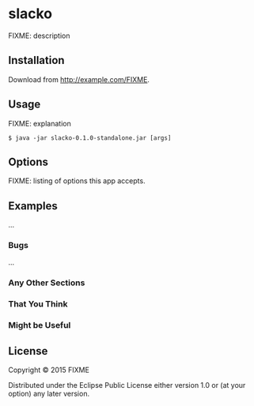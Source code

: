 # slacko

FIXME: description

## Installation

Download from http://example.com/FIXME.

## Usage

FIXME: explanation

    $ java -jar slacko-0.1.0-standalone.jar [args]

## Options

FIXME: listing of options this app accepts.

## Examples

...

### Bugs

...

### Any Other Sections
### That You Think
### Might be Useful

## License

Copyright © 2015 FIXME

Distributed under the Eclipse Public License either version 1.0 or (at
your option) any later version.
